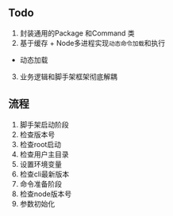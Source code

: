 ## Todo

1. 封装通用的Package 和Command 类
2. 基于缓存 + Node多进程实现`动态命令加载`和执行
  - 动态加载
3. 业务逻辑和脚手架框架彻底解耦

## 流程

1. 脚手架启动阶段
  1. 检查版本号
  2. 检查root启动
  3. 检查用户主目录
  4. 设置环境变量
  5. 检查cli最新版本
2. 命令准备阶段
  1. 检查node版本号
  2. 参数初始化
